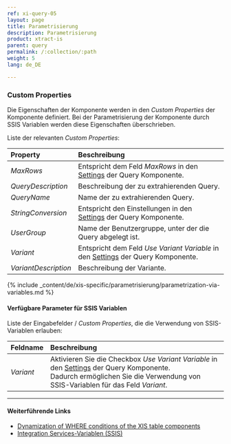 ```yaml
---
ref: xi-query-05
layout: page
title: Parametrisierung
description: Parametrisierung
product: xtract-is
parent: query
permalink: /:collection/:path
weight: 5
lang: de_DE

---
```

### Custom Properties
Die Eigenschaften der Komponente werden in den *Custom Properties* der Komponente definiert.
Bei der Parametrisierung der Komponente durch SSIS Variablen werden diese Eigenschaften überschrieben.

Liste der relevanten *Custom Properties*:

|Property|Beschreibung|
|:----|:----|
| *MaxRows* | Entspricht dem Feld *MaxRows* in den [Settings](./query-settings) der Query Komponente.|
| *QueryDescription* | Beschreibung der zu extrahierenden Query.|
| *QueryName* | Name der zu extrahierenden Query.|
| *StringConversion* | Entspricht den Einstellungen in den [Settings](./query-settings) der Query Komponente.|
| *UserGroup* | Name der Benutzergruppe, unter der die Query abgelegt ist.|
| *Variant* | Entspricht dem Feld *Use Variant Variable* in den [Settings](./query-settings) der Query Komponente. |
| *VariantDescription* | Beschreibung der Variante.|

{% include _content/de/xis-specific/parametrisierung/parametrization-via-variables.md  %}

#### Verfügbare Parameter für SSIS Variablen
Liste der Eingabefelder / *Custom Properties*, die die Verwendung von SSIS-Variablen erlauben:

|Feldname|Beschreibung|
|:----|:----|
| *Variant* | Aktivieren Sie die Checkbox *Use Variant Variable* in den [Settings](./query-settings) der Query Komponente. <br>Dadurch ermöglichen Sie die Verwendung von SSIS-Variablen für das Feld *Variant*.|


****
#### Weiterführende Links
- [Dynamization of WHERE conditions of the XIS table components](https://kb.theobald-software.com/tables/xtract-is-Dynamization-of-WHERE-conditions-of-the-XIS-table-components)
- [Integration Services-Variablen (SSIS)](https://docs.microsoft.com/de-de/sql/integration-services/integration-services-ssis-variables?view=sql-server-ver15)